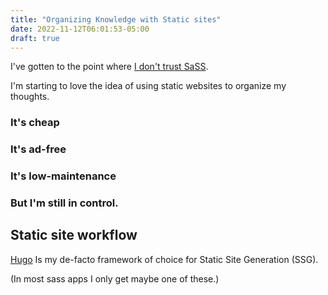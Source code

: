 ```yaml
---
title: "Organizing Knowledge with Static sites"
date: 2022-11-12T06:01:53-05:00
draft: true
---
```


I've gotten to the point where [I don't trust SaSS](#).

I'm starting to love the idea of using static websites to organize my thoughts.

### It's cheap

### It's ad-free

### It's low-maintenance

### But I'm still in control.

## Static site workflow

[Hugo](gohugo.io) Is my de-facto framework of choice for Static Site Generation (SSG).


(In most sass apps I only get maybe one of these.)


